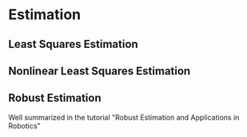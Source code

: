 # Estimation


## Least Squares Estimation

## Nonlinear Least Squares Estimation

## Robust Estimation

Well summarized in the tutorial "Robust Estimation and Applications in
Robotics"
